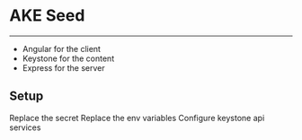 # AKE Seed
----------------------
- Angular for the client
- Keystone for the content
- Express for the server

## Setup
  Replace the secret
  Replace the env variables
  Configure keystone api services
